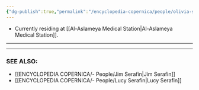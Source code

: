 ```yaml
---
{"dg-publish":true,"permalink":"/encyclopedia-copernica/people/olivia-serafin/"}
---
```




- Currently residing at [[Al-Aslameya Medical Station\|Al-Aslameya Medical Station]].

---




---
### SEE ALSO:

- [[ENCYCLOPEDIA COPERNICA/- People/Jim Serafin\|Jim Serafin]]
- [[ENCYCLOPEDIA COPERNICA/- People/Lucy Serafin\|Lucy Serafin]]










